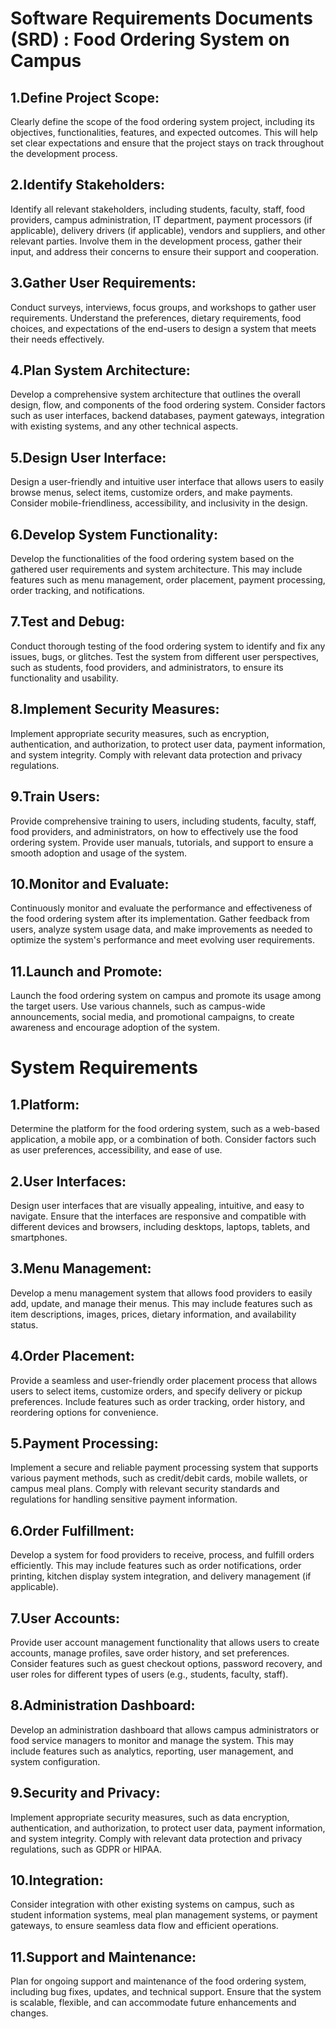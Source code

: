 # Software Requirements Documents (SRD) : Food Ordering System on Campus

## 1.Define Project Scope:
Clearly define the scope of the food ordering system project, including its objectives, functionalities, features, and expected outcomes. This will help set clear expectations and ensure that the project stays on track throughout the development process.

## 2.Identify Stakeholders: 
Identify all relevant stakeholders, including students, faculty, staff, food providers, campus administration, IT department, payment processors (if applicable), delivery drivers (if applicable), vendors and suppliers, and other relevant parties. Involve them in the development process, gather their input, and address their concerns to ensure their support and cooperation.

## 3.Gather User Requirements: 
Conduct surveys, interviews, focus groups, and workshops to gather user requirements. Understand the preferences, dietary requirements, food choices, and expectations of the end-users to design a system that meets their needs effectively.

## 4.Plan System Architecture: 
Develop a comprehensive system architecture that outlines the overall design, flow, and components of the food ordering system. Consider factors such as user interfaces, backend databases, payment gateways, integration with existing systems, and any other technical aspects.

## 5.Design User Interface: 
Design a user-friendly and intuitive user interface that allows users to easily browse menus, select items, customize orders, and make payments. Consider mobile-friendliness, accessibility, and inclusivity in the design.

## 6.Develop System Functionality: 
Develop the functionalities of the food ordering system based on the gathered user requirements and system architecture. This may include features such as menu management, order placement, payment processing, order tracking, and notifications.

## 7.Test and Debug: 
Conduct thorough testing of the food ordering system to identify and fix any issues, bugs, or glitches. Test the system from different user perspectives, such as students, food providers, and administrators, to ensure its functionality and usability.

## 8.Implement Security Measures: 
Implement appropriate security measures, such as encryption, authentication, and authorization, to protect user data, payment information, and system integrity. Comply with relevant data protection and privacy regulations.

## 9.Train Users: 
Provide comprehensive training to users, including students, faculty, staff, food providers, and administrators, on how to effectively use the food ordering system. Provide user manuals, tutorials, and support to ensure a smooth adoption and usage of the system.

## 10.Monitor and Evaluate: 
Continuously monitor and evaluate the performance and effectiveness of the food ordering system after its implementation. Gather feedback from users, analyze system usage data, and make improvements as needed to optimize the system's performance and meet evolving user requirements.

## 11.Launch and Promote: 
Launch the food ordering system on campus and promote its usage among the target users. Use various channels, such as campus-wide announcements, social media, and promotional campaigns, to create awareness and encourage adoption of the system.


# System Requirements

## 1.Platform: 
Determine the platform for the food ordering system, such as a web-based application, a mobile app, or a combination of both. Consider factors such as user preferences, accessibility, and ease of use.

## 2.User Interfaces: 
Design user interfaces that are visually appealing, intuitive, and easy to navigate. Ensure that the interfaces are responsive and compatible with different devices and browsers, including desktops, laptops, tablets, and smartphones.

## 3.Menu Management:
Develop a menu management system that allows food providers to easily add, update, and manage their menus. This may include features such as item descriptions, images, prices, dietary information, and availability status.

## 4.Order Placement:
Provide a seamless and user-friendly order placement process that allows users to select items, customize orders, and specify delivery or pickup preferences. Include features such as order tracking, order history, and reordering options for convenience.

## 5.Payment Processing: 
Implement a secure and reliable payment processing system that supports various payment methods, such as credit/debit cards, mobile wallets, or campus meal plans. Comply with relevant security standards and regulations for handling sensitive payment information.

## 6.Order Fulfillment:
Develop a system for food providers to receive, process, and fulfill orders efficiently. This may include features such as order notifications, order printing, kitchen display system integration, and delivery management (if applicable).

## 7.User Accounts: 
Provide user account management functionality that allows users to create accounts, manage profiles, save order history, and set preferences. Consider features such as guest checkout options, password recovery, and user roles for different types of users (e.g., students, faculty, staff).

## 8.Administration Dashboard:
Develop an administration dashboard that allows campus administrators or food service managers to monitor and manage the system. This may include features such as analytics, reporting, user management, and system configuration.

## 9.Security and Privacy: 
Implement appropriate security measures, such as data encryption, authentication, and authorization, to protect user data, payment information, and system integrity. Comply with relevant data protection and privacy regulations, such as GDPR or HIPAA.

## 10.Integration:
Consider integration with other existing systems on campus, such as student information systems, meal plan management systems, or payment gateways, to ensure seamless data flow and efficient operations.

## 11.Support and Maintenance: 
Plan for ongoing support and maintenance of the food ordering system, including bug fixes, updates, and technical support. Ensure that the system is scalable, flexible, and can accommodate future enhancements and changes.
